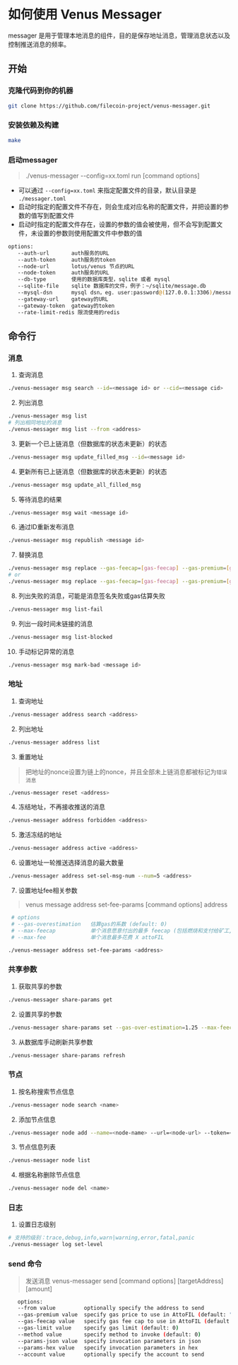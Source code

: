 # 如何使用 Venus Messager

messager 是用于管理本地消息的组件，目的是保存地址消息，管理消息状态以及控制推送消息的频率。

## 开始

### 克隆代码到你的机器

```bash
git clone https://github.com/filecoin-project/venus-messager.git
```

### 安装依赖及构建

```bash
make
```

### 启动messager

> ./venus-messager --config=xx.toml run [command options]

* 可以通过 `--config=xx.toml` 来指定配置文件的目录，默认目录是 `./messager.toml`
* 启动时指定的配置文件不存在，则会生成对应名称的配置文件，并把设置的参数的值写到配置文件
* 启动时指定的配置文件存在，设置的参数的值会被使用，但不会写到配置文件，未设置的参数则使用配置文件中参数的值

```bash
options:
   --auth-url       auth服务的URL
   --auth-token     auth服务的token
   --node-url       lotus/venus 节点的URL
   --node-token     auth服务的URL
   --db-type        使用的数据库类型，sqlite 或者 mysql
   --sqlite-file    sqlite 数据库的文件，例子：~/sqlite/message.db
   --mysql-dsn      mysql dsn，eg. user:password@(127.0.0.1:3306)/messager?parseTime=true&loc=Local
   --gateway-url    gateway的URL
   --gateway-token  gateway的token
   --rate-limit-redis 限流使用的redis
```

## 命令行

### 消息

1. 查询消息

```bash
./venus-messager msg search --id=<message id> or --cid=<message cid>
```

2. 列出消息

```bash
./venus-messager msg list
# 列出相同地址的消息
./venus-messager msg list --from <address>
```

3. 更新一个已上链消息（但数据库的状态未更新）的状态

```bash
./venus-messager msg update_filled_msg --id=<message id>
```

4. 更新所有已上链消息（但数据库的状态未更新）的状态

```bash
./venus-messager msg update_all_filled_msg
```

5. 等待消息的结果

```bash
./venus-messager msg wait <message id>
```

6. 通过ID重新发布消息

```bash
./venus-messager msg republish <message id>
```

7. 替换消息

```bash
./venus-messager msg replace --gas-feecap=[gas-feecap] --gas-premium=[gas-premium] --gas-limit=[gas-limit] --auto=[auto] --max-fee=[max-fee] <message-id>
# or
./venus-messager msg replace --gas-feecap=[gas-feecap] --gas-premium=[gas-premium] --gas-limit=[gas-limit] --auto=[auto] --max-fee=[max-fee] <from> <nonce>
```

8. 列出失败的消息，可能是消息签名失败或gas估算失败

```bash
./venus-messager msg list-fail
```

9. 列出一段时间未链接的消息

```bash
./venus-messager msg list-blocked
```

10. 手动标记异常的消息

```bash
./venus-messager msg mark-bad <message id>
```

### 地址

1. 查询地址

```bash
./venus-messager address search <address>
```

2. 列出地址

```bash
./venus-messager address list
```

3. 重置地址

> 把地址的nonce设置为链上的nonce，并且全部未上链消息都被标记为`错误消息`

```bash
./venus-messager reset <address>
```

4. 冻结地址，不再接收推送的消息

```bash
./venus-messager address forbidden <address>
```

5. 激活冻结的地址

```bash
./venus-messager address active <address>
```

6. 设置地址一轮推送选择消息的最大数量

```bash
./venus-messager address set-sel-msg-num --num=5 <address>
```

7. 设置地址fee相关参数

> venus message address set-fee-params [command options] address

```bash
 # options
 # --gas-overestimation   估算gas的系数 (default: 0)
 # --max-feecap           单个消息愿意付出的最多 feecap (包括燃烧和支付给矿工, attoFIL/GasUnit)
 # --max-fee              单个消息最多花费 X attoFIL

./venus-messager address set-fee-params <address>
```

### 共享参数

1. 获取共享的参数

```bash
./venus-messager share-params get
```

2. 设置共享的参数

```bash
./venus-messager share-params set --gas-over-estimation=1.25 --max-feecap="0" --max-fee="7000000000000000" --sel-msg-num=20
```

3. 从数据库手动刷新共享参数

```bash
./venus-messager share-params refresh
```

### 节点

1. 按名称搜索节点信息

```bash
./venus-messager node search <name>
```

2. 添加节点信息

```bash
./venus-messager node add --name=<node-name> --url=<node-url> --token=<node-token>
```

3. 节点信息列表

```bash
./venus-messager node list
```

4. 根据名称删除节点信息

```bash
./venus-messager node del <name>
```

### 日志

1. 设置日志级别

```bash
# 支持的级别：trace,debug,info,warn|warning,error,fatal,panic
./venus-messager log set-level
```

### send 命令

> 发送消息
> venus-messager send [command options] [targetAddress] [amount]

```bash
   options:
   --from value         optionally specify the address to send
   --gas-premium value  specify gas price to use in AttoFIL (default: "0")
   --gas-feecap value   specify gas fee cap to use in AttoFIL (default: "0")
   --gas-limit value    specify gas limit (default: 0)
   --method value       specify method to invoke (default: 0)
   --params-json value  specify invocation parameters in json
   --params-hex value   specify invocation parameters in hex
   --account value      optionally specify the account to send
```

